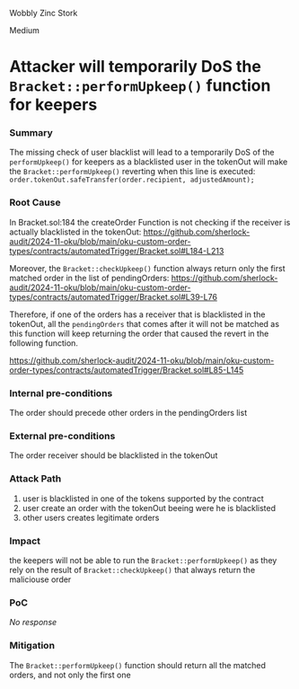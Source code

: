 Wobbly Zinc Stork

Medium

# Attacker will temporarily DoS the `Bracket::performUpkeep()` function for keepers

### Summary

The missing check of user blacklist will lead to a temporarily DoS of the `performUpkeep()` for keepers as a blacklisted user in the tokenOut will make the `Bracket::performUpkeep()` reverting when this line is executed:
`order.tokenOut.safeTransfer(order.recipient, adjustedAmount);`

### Root Cause

In Bracket.sol:184 the createOrder Function is not checking if the receiver is actually blacklisted in the tokenOut:
https://github.com/sherlock-audit/2024-11-oku/blob/main/oku-custom-order-types/contracts/automatedTrigger/Bracket.sol#L184-L213

Moreover, the `Bracket::checkUpkeep()` function always return only the first matched order in the list of pendingOrders:
https://github.com/sherlock-audit/2024-11-oku/blob/main/oku-custom-order-types/contracts/automatedTrigger/Bracket.sol#L39-L76

Therefore, if one of the orders has a receiver that is blacklisted in the tokenOut, all the `pendingOrders` that comes after it will not be matched as this function will keep returning the order that caused the revert in the following function.

https://github.com/sherlock-audit/2024-11-oku/blob/main/oku-custom-order-types/contracts/automatedTrigger/Bracket.sol#L85-L145


### Internal pre-conditions

The order should precede other orders in the pendingOrders list

### External pre-conditions

The order receiver should be blacklisted in the tokenOut

### Attack Path

1. user is blacklisted in one of the tokens supported by the contract
2. user create an order with the tokenOut beeing were he is blacklisted
3. other users creates legitimate orders

### Impact

the keepers will not be able to run the `Bracket::performUpkeep()` as they rely on the result of `Bracket::checkUpkeep()` that always return the maliciouse order

### PoC

_No response_

### Mitigation

The `Bracket::performUpkeep()` function should return all the matched orders, and not only the first one